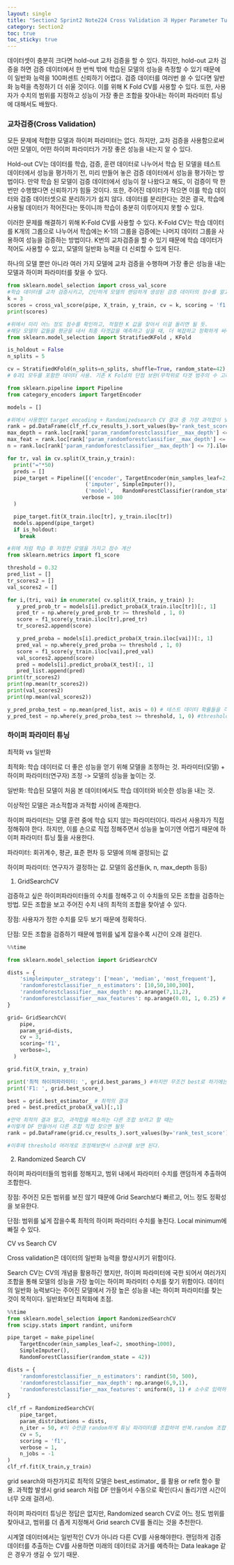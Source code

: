 ```yaml
---
layout: single
title: "Section2 Sprint2 Note224 Cross Validation 과 Hyper Parameter Tuning"
category: Section2
toc: true
toc_sticky: true
---
```


데이터셋이 충분히 크다면 hold-out 교차 검증을 할 수 있다. 하지만, hold-out 교차 검증을 하면 검증 데이터에서 한 번씩 밖에 학습된 모델의 성능을 측정할 수 있기 때문에 이 일반화 능력을 100퍼센트
신뢰하기 어렵다. 검증 데이터를 여러번 쓸 수 있다면 일반화 능력을 측정하기 더 쉬울 것이다. 이를 위해 K Fold CV를 사용할 수 있다. 또한, 사용자가 수치의 범위를 지정하고 성능이 가장 좋은 조합을
찾아내는 하이퍼 파라미터 튜닝에 대해서도 배웠다.

### 교차검증(Cross Validation)
모든 문제에 적합한 모델과 하이퍼 파라미터는 없다. 하지만, 교차 검증을 사용함으로써 어떤 모델이, 어떤 하이퍼 파라미터가 가장 좋은 성능을 내는지 알 수 있다.

Hold-out CV는 데이터를 학습, 검증, 훈련 데이터로 나누어서 학습 된 모델을 테스트 데이터에서 성능을 평가하기 전, 미리 만들어 놓은 검증 데이터에서 성능을 평가하는 방법이다. 만약 학습 된 모델이
검증 데이터에서 성능이 잘 나왔다고 해도, 이 검증이 딱 한 번만 수행했다면 신뢰하기가 힘들 것이다. 또한, 주어진 데이터가 작으면 이를 학습 데이터와 검증 데이터셋으로 분리하기가 쉽지 않다.
데이터를 분리한다는 것은 결국, 학습에 사용될 데이터가 적어진다는 뜻이니까 학습이 충분히 이루어지지 못할 수 있다.

이러한 문제를 해결하기 위해 K-Fold CV를 사용할 수 있다. K-Fold CV는 학습 데이터를 K개의 그룹으로 나누어서 학습에는 K-1의 그룹을 검증에는 나머지 데이터 그룹을 사용하여 성능을 검증하는 방법이다.
K번의 교차검증을 할 수 있기 때문에 학습 데이터가 적어도 사용할 수 있고, 모델의 일반화 능력을 더 신뢰할 수 있게 된다.

하나의 모델 뿐만 아니라 여러 가지 모델에 교차 검증을 수행하며 가장 좋은 성능을 내는 모델과 하이퍼 파라미터를 찾을 수 있다.

```python
from sklearn.model_selection import cross_val_score
#학습 데이터를 교차 검증시키고, 간단하게 모델의 랜덤하게 생성된 검증 데이터의 점수를 알고 싶을 때
k = 3
scores = cross_val_score(pipe, X_train, y_train, cv = k, scoring = 'f1')
print(scores)
```

```python
#위에서 미리 어느 정도 점수를 확인하고, 적절한 K 값을 찾아서 이걸 돌리면 될 듯.
#해당 모델의 값들을 평균을 내서 최종 타겟값을 예측하고 싶을 때, 더 복잡하고 정확하게 써야함.
from sklearn.model_selection import StratifiedKFold , KFold

is_holdout = False
n_splits = 5

cv = StratifiedKFold(n_splits=n_splits, shuffle=True, random_state=42) #타겟이 0이나 1, 이 한 가지 데이터만 가지고 학습하지 않게, 
# 0과1 모두를 포함한 데이터 사용. 기존 K Fold의 단점 보완(무작위로 타겟 범주의 수 고려하지 않고 뽑음)

from sklearn.pipeline import Pipeline
from category_encoders import TargetEncoder

models = []

#위에서 사용했던 target encoding + Randomizedsearch CV 결과 중 가장 과적합이 낮고 성능이 좋은 파라미터 사용
rank = pd.DataFrame(clf_rf.cv_results_).sort_values(by='rank_test_score') #Randomized searcv 한 값
max_depth = rank.loc[rank['param_randomforestclassifier__max_depth'] <= 7].iloc[0]['param_randomforestclassifier__max_depth']
max_feat = rank.loc[rank['param_randomforestclassifier__max_depth'] <= 7].iloc[0]['param_randomforestclassifier__max_features']
n = rank.loc[rank['param_randomforestclassifier__max_depth'] <= 7].iloc[0]['param_randomforestclassifier__n_estimators']

for tr, val in cv.split(X_train,y_train):
  print("="*50)
  preds = []
  pipe_target = Pipeline([('encoder', TargetEncoder(min_samples_leaf=2, smoothing=1000)),
                         ('imputer', SimpleImputer()),
                         ('model',   RandomForestClassifier(random_state = 42, max_depth = max_depth, max_features = max_feat, n_estimators = n, min_samples_leaf= 10))], #class_weight 안 쓸때가 더 성능 높음
                        verbose = 100
  )

  pipe_target.fit(X_train.iloc[tr], y_train.iloc[tr])
  models.append(pipe_target)
  if is_holdout:
    break
 ```
 
 ```python
 #위에 처럼 학습 후 저장한 모델을 가지고 점수 계산
 from sklearn.metrics import f1_score

threshold = 0.32
pred_list = []
tr_scores2 = []
val_scores2 = []

for i,(tri, vai) in enumerate( cv.split(X_train, y_train) ):
    y_pred_prob_tr = models[i].predict_proba(X_train.iloc[tr])[:, 1]
    pred_tr = np.where(y_pred_prob_tr >= threshold , 1, 0)
    score = f1_score(y_train.iloc[tr],pred_tr)
    tr_scores2.append(score)

    y_pred_proba = models[i].predict_proba(X_train.iloc[vai])[:, 1]
    pred_val = np.where(y_pred_proba >= threshold , 1, 0)
    score = f1_score(y_train.iloc[vai],pred_val)
    val_scores2.append(score)
    pred = models[i].predict_proba(X_test)[:, 1]
    pred_list.append(pred)
print(tr_scores2)
print(np.mean(tr_scores2))
print(val_scores2)
print(np.mean(val_scores2))
```

```python
y_pred_proba_test = np.mean(pred_list, axis = 0) # 테스트 데이터 확률들을 각 행마다 평균
y_pred_test = np.where(y_pred_proba_test >= threshold, 1, 0) #threshold에 따른 최종값.
```

### 하이퍼 파라미터 튜닝
최적화 vs 일반화

최적화: 학습 데이터로 더 좋은 성능을 얻기 위해 모델을 조정하는 것. 파라미터(모델) + 하이퍼 파라미터(연구자) 조정 -> 모델의 성능을 높이는 것.

일반화: 학습된 모델이 처음 본 데이터에서도 학습 데이터와 비슷한 성능을 내는 것.

이상적인 모델은 과소적합과 과적합 사이에 존재한다.

하이퍼 파라미터는 모델 훈련 중에 학습 되지 않는 파라미터이다. 따라서 사용자가 직접 정해줘야 한다. 하지만, 이를 손으로 직접 정해주면서 성능을 높이기엔 어렵기 때문에
하이퍼 파라미터 튜닝 툴을 사용한다.

파라미터: 회귀계수, 평균, 표준 편차 등 모델에 의해 결정되는 값

하이퍼 파라미터: 연구자가 결정하는 값. 모델의 옵션들(k, n, max_depth 등등)

1) GridSearchCV

검증하고 싶은 하이퍼파라미터들의 수치를 정해주고 이 수치들의 모든 조합을 검증하는 방법. 모든 조합을 보고 주어진 수치 내의 최적의 조합을 찾아낼 수 있다.

장점: 사용자가 정한 수치를 모두 보기 때문에 정확하다.

단점: 모든 조합을 검증하기 때문에 범위를 넓게 잡을수록 시간이 오래 걸린다. 

```python
%%time

from sklearn.model_selection import GridSearchCV

dists = {
    'simpleimputer__strategy': ['mean', 'median', 'most_frequent'], 
    'randomforestclassifier__n_estimators': [10,50,100,300], 
    'randomforestclassifier__max_depth': np.arange(7,11,2), 
    'randomforestclassifier__max_features': np.arange(0.01, 1, 0.25) # 소수로 입력하면 이 max_features * n_features가 고려된다. 0일 때는 에러남.
}

grid= GridSearchCV(
    pipe,
    param_grid=dists,
    cv = 3,        
    scoring='f1',  
    verbose=1,     
  )

grid.fit(X_train, y_train)

print('최적 하이퍼파라미터: ', grid.best_params_) #하지만 무조건 best로 하기에는 과적합이 일어날 수 있음. 확인해보고 수동으로 조정할 것.
print('F1: ', grid.best_score_)
```

```python
best = grid.best_estimator_ # 최적의 결과
pred = best.predict_proba(X_val)[:,1]

#만약 최적의 결과 말고, 과적합을 해소하는 다른 조합 보려고 할 때는
#이렇게 DF 만들어서 다른 조합 직접 찾으면 될듯
rank = pd.DataFrame(grid.cv_results_).sort_values(by='rank_test_score')

#이후에 threshold 여러개로 조정해보면서 스코어를 보면 된다.
```

2) Randomized Search CV

하이퍼 파라미터들의 범위를 정해지고, 범위 내에서 파라미터 수치를 랜덤하게 추출하여 조합한다.

장점: 주어진 모든 범위를 보진 않기 때문에 Grid Search보다 빠르고, 어느 정도 정확성을 보유한다.

단점: 범위를 넓게 잡을수록 최적의 하이퍼 파라미터 수치를 놓친다. Local minimum에 빠질 수 있다.

CV vs Search CV

Cross validation은 데이터의 일반화 능력을 향상시키기 위함이다.

Search CV는 CV의 개념을 활용하긴 했지만, 하이퍼 파라미터에 국한 되어서 여러가지 조합을 통해 모델의 성능을 가장 높이는 하이퍼 파라미터 수치를 찾기 위함이다.
데이터의 일반화 능력보다는 주어진 모델에서 가장 높은 성능을 내는 하이퍼 파라미터를 찾는 것이 목적이다. 일반화보단 최적화에 초점.

```python
%%time
from sklearn.model_selection import RandomizedSearchCV
from scipy.stats import randint, uniform

pipe_target = make_pipeline(
    TargetEncoder(min_samples_leaf=2, smoothing=1000),
    SimpleImputer(),
    RandomForestClassifier(random_state = 42))

dists = {
    'randomforestclassifier__n_estimators': randint(50, 500), 
    'randomforestclassifier__max_depth': np.arange(6,9,1), 
    'randomforestclassifier__max_features': uniform(0, 1) # 소수로 입력하면 이 max_features * n_features가 고려된다.
}

clf_rf = RandomizedSearchCV(
    pipe_target,
    param_distributions = dists,
    n_iter = 50, #이 수만큼 random하게 튜닝 파라미터를 조합하여 반복.random 조합 시도 횟수
    cv = 5,
    scoring = 'f1',
    verbose = 1,
    n_jobs = -1
)
clf_rf.fit(X_train,y_train)
```
grid search와 마찬가지로 최적의 모델은 best_estimator_ 를 활용 or refit 함수 활용. 과적합 발생시 grid search 처럼 DF 만들어서 수동으로 확인(다시 돌리기엔 시간이 너무 오래 걸려서).

하이퍼 파라미터 튜닝은 정답은 없지만, Randomized search CV로 어느 정도 범위를 찾아내고, 범위를 더 좁게 지정해서 Grid search CV를 돌리는 것을 추천한다.

시계열 데이터에서는 일반적인 CV가 아니라 다른 CV를 사용해야한다. 랜덤하게 검증 데이터를 추출하는 CV를 사용하면 미래의 데이터로 과거를 예측하는 Data leakage 같은 경우가 생길 수 있기 때문.
